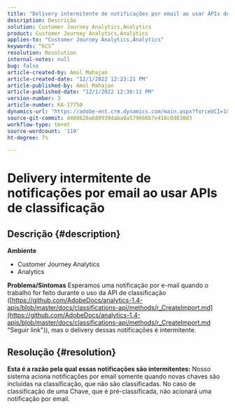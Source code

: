 ```yaml
---
title: "Delivery intermitente de notificações por email ao usar APIs de classificação"
description: Descrição
solution: Customer Journey Analytics,Analytics
product: Customer Journey Analytics,Analytics
applies-to: "Customer Journey Analytics,Analytics"
keywords: “KCS”
resolution: Resolution
internal-notes: null
bug: false
article-created-by: Amol Mahajan
article-created-date: "12/1/2022 12:23:21 PM"
article-published-by: Amol Mahajan
article-published-date: "12/1/2022 12:36:11 PM"
version-number: 3
article-number: KA-17750
dynamics-url: "https://adobe-ent.crm.dynamics.com/main.aspx?forceUCI=1&pagetype=entityrecord&etn=knowledgearticle&id=d08d72ee-7271-ed11-9561-6045bd006793"
source-git-commit: d480626a680939daba8a579666b7e418c0d830d3
workflow-type: tm+mt
source-wordcount: '119'
ht-degree: 7%

---
```


# Delivery intermitente de notificações por email ao usar APIs de classificação

## Descrição {#description}

<b>Ambiente</b>
- Customer Journey Analytics
- Analytics



<b>Problema/Sintomas</b>
Esperamos uma notificação por e-mail quando o trabalho for feito durante o uso da API de classificação ([https://github.com/AdobeDocs/analytics-1.4-apis/blob/master/docs/classifications-api/methods/r_CreateImport.md](https://github.com/AdobeDocs/analytics-1.4-apis/blob/master/docs/classifications-api/methods/r_CreateImport.md "Seguir link")), mas o delivery dessas notificações é intermitente.


## Resolução {#resolution}

<b>Esta é a razão pela qual essas notificações são intermitentes:</b>
Nosso sistema aciona notificações por email somente quando novas chaves são incluídas na classificação, que não são classificadas. No caso de classificação de uma Chave, que é pré-classificada, não acionará uma notificação por email.
